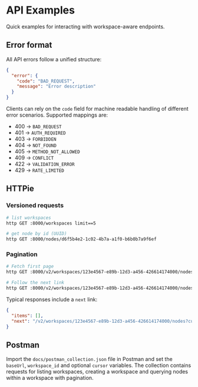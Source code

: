 # API Examples

Quick examples for interacting with workspace-aware endpoints.

## Error format

All API errors follow a unified structure:

```json
{
  "error": {
    "code": "BAD_REQUEST",
    "message": "Error description"
  }
}
```

Clients can rely on the ``code`` field for machine readable handling of
different error scenarios. Supported mappings are:

- 400 → ``BAD_REQUEST``
- 401 → ``AUTH_REQUIRED``
- 403 → ``FORBIDDEN``
- 404 → ``NOT_FOUND``
- 405 → ``METHOD_NOT_ALLOWED``
- 409 → ``CONFLICT``
- 422 → ``VALIDATION_ERROR``
- 429 → ``RATE_LIMITED``

## HTTPie

### Versioned requests

```bash
# list workspaces
http GET :8000/workspaces limit==5

# get node by id (UUID)
http GET :8000/nodes/d6f5b4e2-1c02-4b7a-a1f0-b6b0b7a9f6ef
```

### Pagination

```bash
# Fetch first page
http GET :8000/v2/workspaces/123e4567-e89b-12d3-a456-426614174000/nodes?limit=2

# Follow the next link
http GET :8000/v2/workspaces/123e4567-e89b-12d3-a456-426614174000/nodes?cursor=eyJrIjoiMTIzIn0=
```

Typical responses include a ``next`` link:

```json
{
  "items": [],
  "next": "/v2/workspaces/123e4567-e89b-12d3-a456-426614174000/nodes?cursor=eyJrIjoiMTIzIn0="
}
```

## Postman

Import the `docs/postman_collection.json` file in Postman and set the `baseUrl`, `workspace_id` and optional `cursor` variables. The collection contains requests for listing workspaces, creating a workspace and querying nodes within a workspace with pagination.
